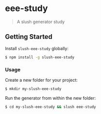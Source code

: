 # eee-study

> A slush generator study

## Getting Started

Install `slush-eee-study` globally:

```bash
$ npm install -g slush-eee-study
```

### Usage

Create a new folder for your project:

```bash
$ mkdir my-slush-eee-study
```

Run the generator from within the new folder:

```bash
$ cd my-slush-eee-study && slush eee-study
```
